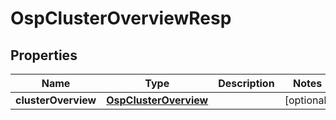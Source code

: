 # OspClusterOverviewResp

## Properties
Name | Type | Description | Notes
------------ | ------------- | ------------- | -------------
**clusterOverview** | [**OspClusterOverview**](OspClusterOverview.md) |  |  [optional]
